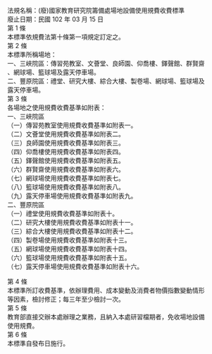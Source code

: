 法規名稱：(廢)國家教育研究院籌備處場地設備使用規費收費標準  
廢止日期：民國 102 年 03 月 15 日  
第 1 條  
本標準依規費法第十條第一項規定訂定之。  
第 2 條  
本標準所稱場地：  
一、三峽院區：傳習苑教室、文薈堂、良師園、仰喬樓、鐸聲館、群賢齋  
、網球場、籃球場及露天停車場。  
二、豐原院區：禮堂、研究大樓、綜合大樓、製卷場、網球場、籃球場及  
露天停車場。  
第 3 條  
各場地之使用規費收費基準如附表：  
一、三峽院區  
（一）傳習苑教室使用規費收費基準如附表一。  
（二）文薈堂使用規費收費基準如附表二。  
（三）良師園使用規費收費基準如附表三。  
（四）仰喬樓使用規費收費基準如附表四。  
（五）鐸聲館使用規費收費基準如附表五。  
（六）群賢齋使用規費收費基準如附表六。  
（七）網球場使用規費收費基準如附表七。  
（八）籃球場使用規費收費基準如附表八。  
（九）露天停車場使用規費收費基準如附表九。  
二、豐原院區  
（一）禮堂使用規費收費基準如附表十。  
（二）研究大樓使用規費收費基準如附表十一。  
（三）綜合大樓使用規費收費基準如附表十二。  
（四）製卷場使用規費收費基準如附表十三。  
（五）網球場使用規費收費基準如附表十四。  
（六）籃球場使用規費收費基準如附表十五。  
（七）露天停車場使用規費收費基準如附表十六。  


第 4 條  
本標準所訂收費基準，依辦理費用、成本變動及消費者物價指數變動情形  
等因素，檢討修正；每三年至少檢討一次。  
第 5 條  
教育部直接交辦本處辦理之業務，且納入本處研習檔期者，免收場地設備  
使用規費。  
第 6 條  
本標準自發布日施行。  


